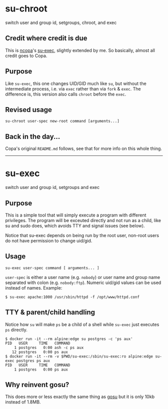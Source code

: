 # su-chroot
switch user and group id, setgroups, chroot, and exec

## Credit where credit is due

This is [ncopa](https://github.com/ncopa/)'s [su-exec](https://github.com/ncopa/su-exec),
slightly extended by me. So basically, almost all credit goes to Copa.

## Purpose

Like `su-exec`, this one changes UID/GID much like `su`, but without the intermediate
process, i.e. via `exec` rather than via `fork` & `exec`. The difference is, this
version also calls `chroot` before the `exec`.

## Revised usage

```shell
su-chroot user-spec new-root command [arguments...]
```

## Back in the day...
Copa's original `README.md` follows, see that for more info on this whole thing.

---

# su-exec
switch user and group id, setgroups and exec

## Purpose

This is a simple tool that will simply execute a program with different
privileges. The program will be exceuted directly and not run as a child,
like su and sudo does, which avoids TTY and signal issues (see below).

Notice that su-exec depends on being run by the root user, non-root
users do not have permission to change uid/gid.

## Usage

```shell
su-exec user-spec command [ arguments... ]
```

`user-spec` is either a user name (e.g. `nobody`) or user name and group
name separated with colon (e.g. `nobody:ftp`). Numeric uid/gid values
can be used instead of names. Example:

```shell
$ su-exec apache:1000 /usr/sbin/httpd -f /opt/www/httpd.conf
```

## TTY & parent/child handling

Notice how `su` will make `ps` be a child of a shell while `su-exec`
just executes `ps` directly.

```shell
$ docker run -it --rm alpine:edge su postgres -c 'ps aux'
PID   USER     TIME   COMMAND
    1 postgres   0:00 ash -c ps aux
   12 postgres   0:00 ps aux
$ docker run -it --rm -v $PWD/su-exec:/sbin/su-exec:ro alpine:edge su-exec postgres ps aux
PID   USER     TIME   COMMAND
    1 postgres   0:00 ps aux
```

## Why reinvent gosu?

This does more or less exactly the same thing as [gosu](https://github.com/tianon/gosu)
but it is only 10kb instead of 1.8MB.

